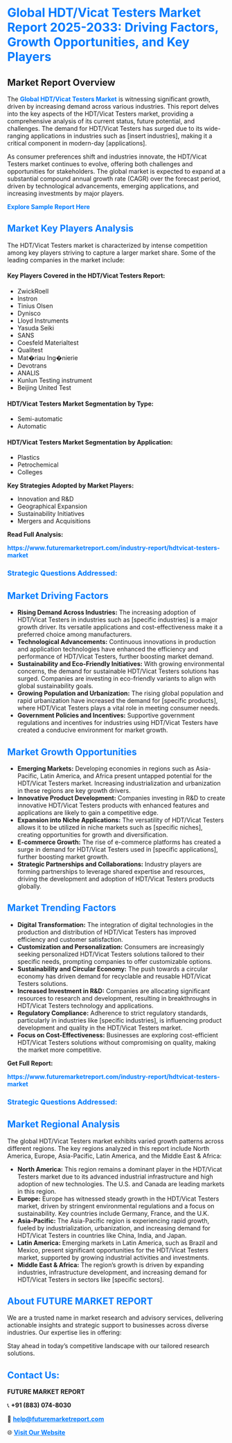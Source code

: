 <h1 style="color: #007BFF;">Global HDT/Vicat Testers Market Report 2025-2033: Driving Factors, Growth Opportunities, and Key Players</h1>

<section id="overview">
<h2>Market Report Overview</h2>
<p>The <a href="https://www.futuremarketreport.com/industry-report/hdtvicat-testers-market" style="color: #007BFF; text-decoration: none;"><strong>Global HDT/Vicat Testers Market</strong></a> is witnessing significant growth, driven by increasing demand across various industries. This report delves into the key aspects of the HDT/Vicat Testers market, providing a comprehensive analysis of its current status, future potential, and challenges. The demand for HDT/Vicat Testers has surged due to its wide-ranging applications in industries such as [insert industries], making it a critical component in modern-day [applications].</p>
<p>As consumer preferences shift and industries innovate, the HDT/Vicat Testers market continues to evolve, offering both challenges and opportunities for stakeholders. The global market is expected to expand at a substantial compound annual growth rate (CAGR) over the forecast period, driven by technological advancements, emerging applications, and increasing investments by major players.</p>
</section>

<section id="overview">
<p><a href="https://www.futuremarketreport.com/request-sample/reportId=92215" style="color: #007BFF; text-decoration: none;"><strong>Explore Sample Report Here</strong></a></p>
</section>

<section id="key-players">
<h2 style="color: #007BFF;">Market Key Players Analysis</h2>
<p>The HDT/Vicat Testers market is characterized by intense competition among key players striving to capture a larger market share. Some of the leading companies in the market include:</p>
<h4>Key Players Covered in the HDT/Vicat Testers Report:</h4>
<ul><li>ZwickRoell</li><li>Instron</li><li>Tinius Olsen</li><li>Dynisco</li><li>Lloyd Instruments</li><li>Yasuda Seiki</li><li>SANS</li><li>Coesfeld Materialtest</li><li>Qualitest</li><li>Mat�riau Ing�nierie</li><li>Devotrans</li><li>ANALIS</li><li>Kunlun Testing instrument</li><li>Beijing United Test</li></ul>
<h4>HDT/Vicat Testers Market Segmentation by Type:</h4>
<ul><li>Semi-automatic</li><li>Automatic</li></ul>

<h4>HDT/Vicat Testers Market Segmentation by Application:</h4>
<ul><li>Plastics</li><li>Petrochemical</li><li>Colleges</li></ul>
<p><strong>Key Strategies Adopted by Market Players:</strong></p>
<ul>
<li>Innovation and R&D</li>
<li>Geographical Expansion</li>
<li>Sustainability Initiatives</li>
<li>Mergers and Acquisitions</li>
</ul>
</section>

<section>
<p><strong>Read Full Analysis: </strong></p><a href="https://www.futuremarketreport.com/industry-report/hdtvicat-testers-market" style="color: #007BFF; text-decoration: none;"><strong>https://www.futuremarketreport.com/industry-report/hdtvicat-testers-market</strong></a>
<h3 style="color: #007BFF;">Strategic Questions Addressed:</h3>
</section>

<section id="driving-factors">
<h2 style="color: #007BFF;">Market Driving Factors</h2>
<ul>
<li><strong>Rising Demand Across Industries:</strong> The increasing adoption of HDT/Vicat Testers in industries such as [specific industries] is a major growth driver. Its versatile applications and cost-effectiveness make it a preferred choice among manufacturers.</li>
<li><strong>Technological Advancements:</strong> Continuous innovations in production and application technologies have enhanced the efficiency and performance of HDT/Vicat Testers, further boosting market demand.</li>
<li><strong>Sustainability and Eco-Friendly Initiatives:</strong> With growing environmental concerns, the demand for sustainable HDT/Vicat Testers solutions has surged. Companies are investing in eco-friendly variants to align with global sustainability goals.</li>
<li><strong>Growing Population and Urbanization:</strong> The rising global population and rapid urbanization have increased the demand for [specific products], where HDT/Vicat Testers plays a vital role in meeting consumer needs.</li>
<li><strong>Government Policies and Incentives:</strong> Supportive government regulations and incentives for industries using HDT/Vicat Testers have created a conducive environment for market growth.</li>
</ul>
</section>

<section id="growth-opportunities">
<h2 style="color: #007BFF;">Market Growth Opportunities</h2>
<ul>
<li><strong>Emerging Markets:</strong> Developing economies in regions such as Asia-Pacific, Latin America, and Africa present untapped potential for the HDT/Vicat Testers market. Increasing industrialization and urbanization in these regions are key growth drivers.</li>
<li><strong>Innovative Product Development:</strong> Companies investing in R&D to create innovative HDT/Vicat Testers products with enhanced features and applications are likely to gain a competitive edge.</li>
<li><strong>Expansion into Niche Applications:</strong> The versatility of HDT/Vicat Testers allows it to be utilized in niche markets such as [specific niches], creating opportunities for growth and diversification.</li>
<li><strong>E-commerce Growth:</strong> The rise of e-commerce platforms has created a surge in demand for HDT/Vicat Testers used in [specific applications], further boosting market growth.</li>
<li><strong>Strategic Partnerships and Collaborations:</strong> Industry players are forming partnerships to leverage shared expertise and resources, driving the development and adoption of HDT/Vicat Testers products globally.</li>
</ul>
</section>

<section id="trending-factors">
<h2 style="color: #007BFF;">Market Trending Factors</h2>
<ul>
<li><strong>Digital Transformation:</strong> The integration of digital technologies in the production and distribution of HDT/Vicat Testers has improved efficiency and customer satisfaction.</li>
<li><strong>Customization and Personalization:</strong> Consumers are increasingly seeking personalized HDT/Vicat Testers solutions tailored to their specific needs, prompting companies to offer customizable options.</li>
<li><strong>Sustainability and Circular Economy:</strong> The push towards a circular economy has driven demand for recyclable and reusable HDT/Vicat Testers solutions.</li>
<li><strong>Increased Investment in R&D:</strong> Companies are allocating significant resources to research and development, resulting in breakthroughs in HDT/Vicat Testers technology and applications.</li>
<li><strong>Regulatory Compliance:</strong> Adherence to strict regulatory standards, particularly in industries like [specific industries], is influencing product development and quality in the HDT/Vicat Testers market.</li>
<li><strong>Focus on Cost-Effectiveness:</strong> Businesses are exploring cost-efficient HDT/Vicat Testers solutions without compromising on quality, making the market more competitive.</li>
</ul>
</section>

<section>
<p><strong>Get Full Report: </strong></p><a href="https://www.futuremarketreport.com/industry-report/hdtvicat-testers-market" style="color: #007BFF; text-decoration: none;"><strong>https://www.futuremarketreport.com/industry-report/hdtvicat-testers-market</strong></a>
<h3 style="color: #007BFF;">Strategic Questions Addressed:</h3>
</section>


<section id="regional-analysis">
<h2 style="color: #007BFF;">Market Regional Analysis</h2>
<p>The global HDT/Vicat Testers market exhibits varied growth patterns across different regions. The key regions analyzed in this report include North America, Europe, Asia-Pacific, Latin America, and the Middle East & Africa:</p>
<ul>
<li><strong>North America:</strong> This region remains a dominant player in the HDT/Vicat Testers market due to its advanced industrial infrastructure and high adoption of new technologies. The U.S. and Canada are leading markets in this region.</li>
<li><strong>Europe:</strong> Europe has witnessed steady growth in the HDT/Vicat Testers market, driven by stringent environmental regulations and a focus on sustainability. Key countries include Germany, France, and the U.K.</li>
<li><strong>Asia-Pacific:</strong> The Asia-Pacific region is experiencing rapid growth, fueled by industrialization, urbanization, and increasing demand for HDT/Vicat Testers in countries like China, India, and Japan.</li>
<li><strong>Latin America:</strong> Emerging markets in Latin America, such as Brazil and Mexico, present significant opportunities for the HDT/Vicat Testers market, supported by growing industrial activities and investments.</li>
<li><strong>Middle East & Africa:</strong> The region’s growth is driven by expanding industries, infrastructure development, and increasing demand for HDT/Vicat Testers in sectors like [specific sectors].</li>
</ul>
</section>

<footer>
<h2 style="color: #007BFF;">About FUTURE MARKET REPORT</h2>
<p>We are a trusted name in market research and advisory services, delivering actionable insights and strategic support to businesses across diverse industries. Our expertise lies in offering:</p>

<p>Stay ahead in today’s competitive landscape with our tailored research solutions.</p>

<h2 style="color: #007BFF;">Contact Us:</h2>
<p><strong>FUTURE MARKET REPORT</strong></p>
<p>📞 <strong>+91 (883) 074-8030</strong></p>
<p>📧 <strong><a href="mailto:help@futuremarketreport.com" style="color: #007BFF;">help@futuremarketreport.com</a></strong></p>
<p>🌐 <strong><a href="https://www.futuremarketreport.com/" style="color: #007BFF;">Visit Our Website</a></strong></p>
</footer>